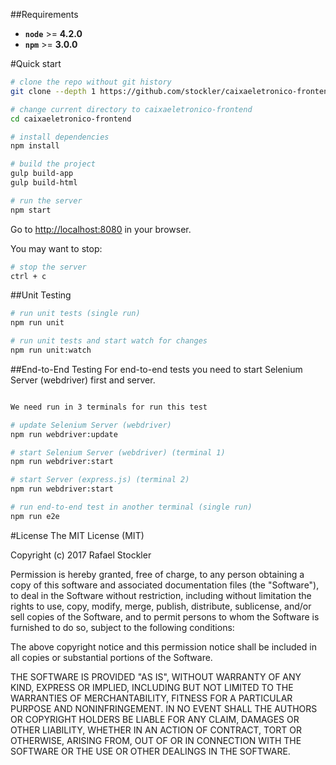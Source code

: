 ##Requirements

- **`node`** >= **4.2.0**
- **`npm`** >= **3.0.0**

#Quick start
```bash
# clone the repo without git history
git clone --depth 1 https://github.com/stockler/caixaeletronico-frontend.git

# change current directory to caixaeletronico-frontend
cd caixaeletronico-frontend

# install dependencies
npm install

# build the project
gulp build-app
gulp build-html

# run the server
npm start
```
Go to [http://localhost:8080](http://localhost:8080) in your browser.

You may want to stop:
```bash
# stop the server
ctrl + c

```

##Unit Testing
```bash
# run unit tests (single run)
npm run unit

# run unit tests and start watch for changes
npm run unit:watch

```

##End-to-End Testing
For end-to-end tests you need to start Selenium Server (webdriver) first and server.
```bash

We need run in 3 terminals for run this test

# update Selenium Server (webdriver)
npm run webdriver:update

# start Selenium Server (webdriver) (terminal 1)
npm run webdriver:start

# start Server (express.js) (terminal 2)
npm run webdriver:start

# run end-to-end test in another terminal (single run)
npm run e2e
```

#License
The MIT License (MIT)

Copyright (c) 2017 Rafael Stockler

Permission is hereby granted, free of charge, to any person obtaining a copy
of this software and associated documentation files (the "Software"), to deal
in the Software without restriction, including without limitation the rights
to use, copy, modify, merge, publish, distribute, sublicense, and/or sell
copies of the Software, and to permit persons to whom the Software is
furnished to do so, subject to the following conditions:

The above copyright notice and this permission notice shall be included in all
copies or substantial portions of the Software.

THE SOFTWARE IS PROVIDED "AS IS", WITHOUT WARRANTY OF ANY KIND, EXPRESS OR
IMPLIED, INCLUDING BUT NOT LIMITED TO THE WARRANTIES OF MERCHANTABILITY,
FITNESS FOR A PARTICULAR PURPOSE AND NONINFRINGEMENT. IN NO EVENT SHALL THE
AUTHORS OR COPYRIGHT HOLDERS BE LIABLE FOR ANY CLAIM, DAMAGES OR OTHER
LIABILITY, WHETHER IN AN ACTION OF CONTRACT, TORT OR OTHERWISE, ARISING FROM,
OUT OF OR IN CONNECTION WITH THE SOFTWARE OR THE USE OR OTHER DEALINGS IN THE
SOFTWARE.
